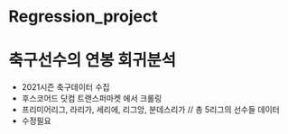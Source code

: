# Regression_project

# 축구선수의 연봉 회귀분석
- 2021시즌 축구데이터 수집
- 후스코어드 닷컴 트랜스퍼마켓 에서 크롤링
- 프리미어리그, 라리가, 세리에, 리그앙, 분데스리가 // 총 5리그의 선수들 데이터
- 수정필요
